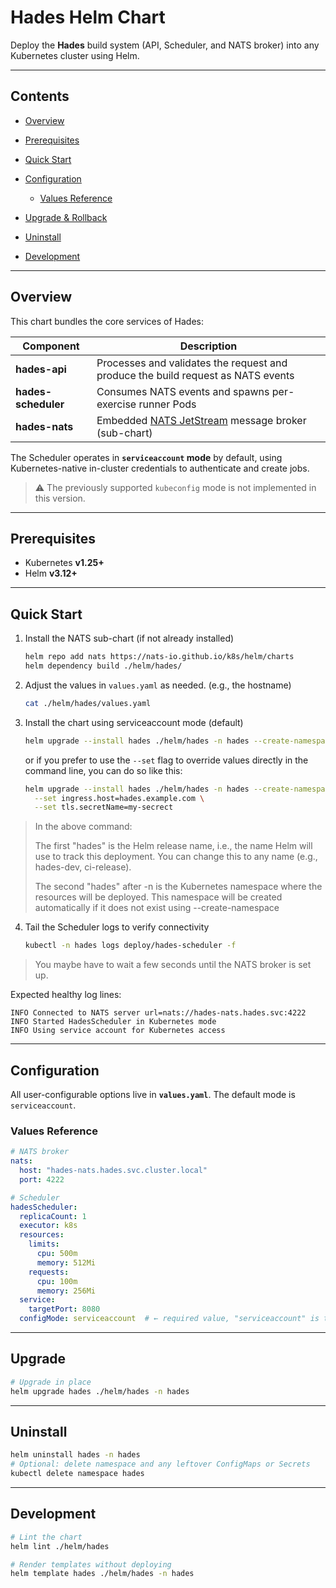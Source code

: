 # Hades Helm Chart

Deploy the **Hades** build system (API, Scheduler, and NATS broker) into any Kubernetes cluster using Helm.

---

## Contents

* [Overview](#overview)
* [Prerequisites](#prerequisites)
* [Quick Start](#quick-start)
* [Configuration](#configuration)

    * [Values Reference](#values-reference)
* [Upgrade & Rollback](#upgrade--rollback)
* [Uninstall](#uninstall)
* [Development](#development)

---

## Overview

This chart bundles the core services of Hades:

| Component           | Description                                                                      |
|---------------------|----------------------------------------------------------------------------------|
| **hades-api**       | Processes and validates the request and produce the build request as NATS events |
| **hades-scheduler** | Consumes NATS events and spawns per-exercise runner Pods                         |
| **hades-nats**      | Embedded [NATS JetStream](https://nats.io) message broker (sub-chart)            |

The Scheduler operates in **`serviceaccount` mode** by default, using Kubernetes-native in-cluster credentials to authenticate and create jobs.

> ⚠️ The previously supported `kubeconfig` mode is not implemented in this version.

---

## Prerequisites

* Kubernetes **v1.25+**
* Helm **v3.12+**

---

## Quick Start

1. Install the NATS sub-chart (if not already installed)
    ```bash
    helm repo add nats https://nats-io.github.io/k8s/helm/charts
    helm dependency build ./helm/hades/
    ```

2. Adjust the values in `values.yaml` as needed. (e.g., the hostname)

      ```bash
      cat ./helm/hades/values.yaml
      ```

3. Install the chart using serviceaccount mode (default)
    ```bash
    helm upgrade --install hades ./helm/hades -n hades --create-namespace
    ```
   or if you prefer to use the `--set` flag to override values directly in the command line, you can do so like this:

    ```bash
    helm upgrade --install hades ./helm/hades -n hades --create-namespace \
      --set ingress.host=hades.example.com \
      --set tls.secretName=my-secrect
    ```

> In the above command:
> 
> The first "hades" is the Helm release name, i.e., the name Helm will use to track this deployment. You can change this to any name (e.g., hades-dev, ci-release). 
> 
>The second "hades" after -n is the Kubernetes namespace where the resources will be deployed. This namespace will be created automatically if it does not exist using --create-namespace

4. Tail the Scheduler logs to verify connectivity
    ```bash
    kubectl -n hades logs deploy/hades-scheduler -f
    ```
> You maybe have to wait a few seconds until the NATS broker is set up.

Expected healthy log lines:

```
INFO Connected to NATS server url=nats://hades-nats.hades.svc:4222
INFO Started HadesScheduler in Kubernetes mode
INFO Using service account for Kubernetes access
```

---

## Configuration

All user-configurable options live in **`values.yaml`**. The default mode is `serviceaccount`.

### Values Reference

```yaml
# NATS broker
nats:
  host: "hades-nats.hades.svc.cluster.local"
  port: 4222

# Scheduler
hadesScheduler:
  replicaCount: 1
  executor: k8s
  resources:
    limits:
      cpu: 500m
      memory: 512Mi
    requests:
      cpu: 100m
      memory: 256Mi
  service:
    targetPort: 8080
  configMode: serviceaccount  # ← required value, "serviceaccount" is the only supported mode currently
```

---

## Upgrade

```bash
# Upgrade in place
helm upgrade hades ./helm/hades -n hades
```

---

## Uninstall

```bash
helm uninstall hades -n hades
# Optional: delete namespace and any leftover ConfigMaps or Secrets
kubectl delete namespace hades
```

---

## Development

```bash
# Lint the chart
helm lint ./helm/hades

# Render templates without deploying
helm template hades ./helm/hades -n hades
```